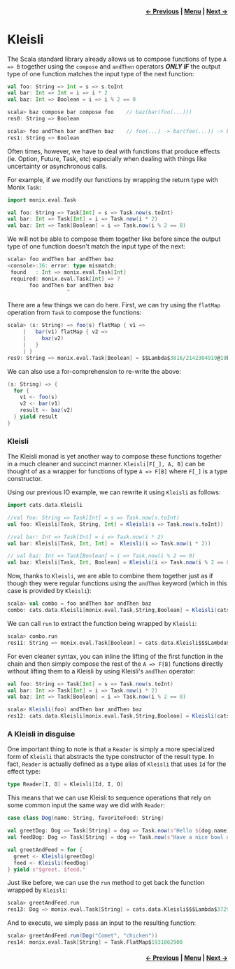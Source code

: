 <h4 align="right">
    <a href="lesson4_6_reader.md">← Previous</a> |
    <a href="lesson4.md">Menu</a> |
    <a href="lesson4_8_state.md">Next →</a>
</h4>

<h1>Kleisli</h1>

The Scala standard library already allows us to compose functions of type `A => B` together using the `compose` and
`andThen` operators ***ONLY IF*** the output type of one function matches the input type of the next function:

```scala
val foo: String => Int = s => s.toInt
val bar: Int => Int = i => i * 2
val baz: Int => Boolean = i => i % 2 == 0

scala> baz compose bar compose foo    // baz(bar(foo(...)))
res0: String => Boolean

scala> foo andThen bar andThen baz    // foo(...) -> bar(foo(...)) -> baz(bar(foo(...)))
res1: String => Boolean
```

Often times, however, we have to deal with functions that produce effects (ie. Option, Future, Task, etc) especially 
when dealing with things like uncertainty or asynchronous calls.

For example, if we modify our functions by wrapping the return type with Monix `Task`:

```scala
import monix.eval.Task

val foo: String => Task[Int] = s => Task.now(s.toInt)
val bar: Int => Task[Int] = i => Task.now(i * 2)
val baz: Int => Task[Boolean] = i => Task.now(i % 2 == 0)
```

We will not be able to compose them together like before since the output type of one function doesn't match the input 
type of the next:

```scala
scala> foo andThen bar andThen baz
<console>:16: error: type mismatch;
 found   : Int => monix.eval.Task[Int]
 required: monix.eval.Task[Int] => ?
       foo andThen bar andThen baz
                   ^
```

There are a few things we can do here. First, we can try using the `flatMap` operation from `Task` to compose the 
functions:

```scala
scala> (s: String) => foo(s) flatMap { v1 =>
     |   bar(v1) flatMap { v2 =>
     |     baz(v2)
     |   }
     | }
res9: String => monix.eval.Task[Boolean] = $$Lambda$3816/2142304919@19b0d133
```

We can also use a for-comprehension to re-write the above:

```scala
(s: String) => {
  for {
    v1 <- foo(s)
    v2 <- bar(v1)
    result <- baz(v2)
  } yield result
}
```

<h3>Kleisli</h3>

The Kleisli monad is yet another way to compose these functions together in a much cleaner and succinct manner. 
`Kleisli[F[_], A, B]` can be thought of as a wrapper  for functions of type `A => F[B]` where `F[_]` is a type 
constructor.

Using our previous IO example, we can rewrite it using `Kleisli` as follows:

```scala
import cats.data.Kleisli

//val foo: String => Task[Int] = s => Task.now(s.toInt)
val foo: Kleisli[Task, String, Int] = Kleisli(s => Task.now(s.toInt))

//val bar: Int => Task[Int] = i => Task.now(i * 2)
val bar: Kleisli[Task, Int, Int] =  Kleisli(i => Task.now(i * 2))

// val baz: Int => Task[Boolean] = i => Task.now(i % 2 == 0)
val baz: Kleisli[Task, Int, Boolean] = Kleisli(i => Task.now(i % 2 == 0))
```

Now, thanks to `Kleisli`, we are able to combine them together just as if though they were regular functions using the
`andThen` keyword (which in this case is provided by `Kleisli`):

```scala
scala> val combo = foo andThen bar andThen baz
combo: cats.data.Kleisli[monix.eval.Task,String,Boolean] = Kleisli(cats.data.Kleisli$$$Lambda$3729/1961003967@23d1dcb8)
```

We can call `run` to extract the function being wrapped by `Kleisli`:

```scala
scala> combo.run
res11: String => monix.eval.Task[Boolean] = cats.data.Kleisli$$$Lambda$3729/1961003967@23d1dcb8
```

For even cleaner syntax, you can inline the lifting of the first function in the chain and then simply compose the rest 
of the `A => F[B]` functions directly without lifting them to a Kleisli by using Kleisli's `andThen` operator:

```scala
val foo: String => Task[Int] = s => Task.now(s.toInt)
val bar: Int => Task[Int] = i => Task.now(i * 2)
val baz: Int => Task[Boolean] = i => Task.now(i % 2 == 0)

scala> Kleisli(foo) andThen bar andThen baz
res12: cats.data.Kleisli[monix.eval.Task,String,Boolean] = Kleisli(cats.data.Kleisli$$$Lambda$3729/1961003967@544d96de)
```

<h3>A Kleisli in disguise</h3>

One important thing to note is that a `Reader` is simply a more specialized form of `Kleisli` that abstracts the type 
constructor of the result type. In fact, `Reader` is actually defined as a type alias of `Kleisli` that uses `Id` for 
the effect type:

```scala
type Reader[I, O] = Kleisli[Id, I, O]
```

This means that we can use Kleisli to sequence operations that rely on some common input the same way we did with 
`Reader`:

```scala
case class Dog(name: String, favoriteFood: String)

val greetDog: Dog => Task[String] = dog => Task.now(s"Hello ${dog.name}")
val feedDog: Dog => Task[String] = dog => Task.now(s"Have a nice bowl of ${dog.favoriteFood}")

val greetAndFeed = for {
  greet <- Kleisli(greetDog)
  feed <- Kleisli(feedDog)
} yield s"$greet. $feed."
```

Just like before, we can use the `run` method to get back the function wrapped by `Kleisli`:

```scala
scala> greetAndFeed.run
res13: Dog => monix.eval.Task[String] = cats.data.Kleisli$$$Lambda$3729/1961003967@6ab4b791
```

And to execute, we simply pass an input to the resulting function:

```scala
scala> greetAndFeed.run(Dog("Comet", "chicken"))
res14: monix.eval.Task[String] = Task.FlatMap$1931862900
```

<h4 align="right">
    <a href="lesson4_6_reader.md">← Previous</a> |
    <a href="lesson4.md">Menu</a> |
    <a href="lesson4_8_state.md">Next →</a>
</h4>